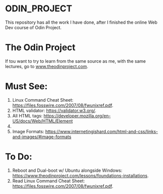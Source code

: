 # ODIN_PROJECT
This repository has all the work I have done, after I finished the online Web Dev course of Odin Project.

# The Odin Project
If tou want to try to learn from the same source as me, with the same lectures, go to www.theodinproject.com.

# Must See:
1. Linux Command Cheat Sheet: https://files.fosswire.com/2007/08/fwunixref.pdf.
2. HTML validator: https://validator.w3.org/.
3. All HTML tags: https://developer.mozilla.org/en-US/docs/Web/HTML/Element
4. 
5. Image Formats: https://www.internetingishard.com/html-and-css/links-and-images/#image-formats

# To Do:
1. Reboot and Dual-boot w/ Ubuntu alongside Windows: https://www.theodinproject.com/lessons/foundations-installations.
2. Read Linux Command Cheat Sheet: https://files.fosswire.com/2007/08/fwunixref.pdf.
